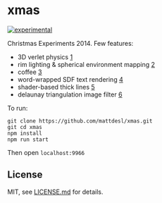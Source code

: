 # xmas

[![experimental](http://badges.github.io/stability-badges/dist/experimental.svg)](http://github.com/badges/stability-badges)

Christmas Experiments 2014. Few features:

- 3D verlet physics [1](https://www.npmjs.org/package/verlet-system)
- rim lighting & spherical environment mapping [2](http://www.clicktorelease.com/blog/creating-spherical-environment-mapping-shader)
- coffee [3](https://www.npmjs.org/package/nearest-coffee)
- word-wrapped SDF text rendering [4](https://www.npmjs.org/package/gl-sprite-text)
- shader-based thick lines [5](https://www.npmjs.org/package/three-line-2d)
- delaunay triangulation image filter [6](https://www.npmjs.org/package/delaunify)

To run:

```
git clone https://github.com/mattdesl/xmas.git
git cd xmas
npm install
npm run start
```

Then open `localhost:9966`

## License

MIT, see [LICENSE.md](http://github.com/mattdesl/xmas/blob/master/LICENSE.md) for details.
